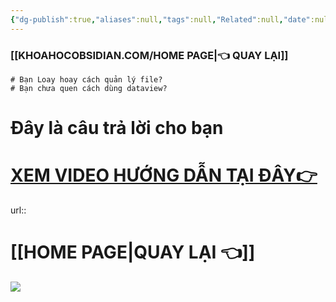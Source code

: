 ```yaml
---
{"dg-publish":true,"aliases":null,"tags":null,"Related":null,"date":null,"URL":null,"Author":null,"image":"https://i.imgur.com/JusW9dm.png","permalink":"/noi-dung-khoa-hoc/phan-1-danh-sach-bai-hoc/quan-ly-du-an-va-folder-trong-obsidian/","dgPassFrontmatter":true,"noteIcon":"2","created":"2024-02-29T09:58:44.092+07:00","updated":"2024-01-12T09:13:00.000+07:00"}
---
```



### [[KHOAHOCOBSIDIAN.COM/HOME PAGE\|👈 QUAY LẠI]]
```ad-question
# Bạn Loay hoay cách quản lý file?
# Bạn chưa quen cách dùng dataview?
```



# Đây là câu trả lời cho bạn



# [XEM VIDEO HƯỚNG DẪN TẠI ĐÂY👉](https://youtu.be/cft8PzufKsI)
url::  
 # [[HOME PAGE\|QUAY LẠI 👈]] 

![](https://i.imgur.com/JusW9dm.png)

